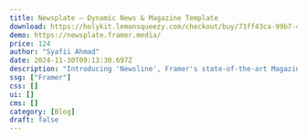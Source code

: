 ```yaml
---
title: Newsplate — Dynamic News & Magazine Template
download: https://holykit.lemonsqueezy.com/checkout/buy/73ff43ca-99b7-4f26-a0f2-5df8a4bdebfd
demo: https://newsplate.framer.media/
price: 124
author: "Syafii Ahmad"
date: 2024-11-30T09:13:30.697Z
description: "Introducing 'Newsline', Framer's state-of-the-art Magazine and News Template. Stay informed with the newest trends, breaking news, insightful articles, and inspiring podcasts. Elevate your online presence with 'Newsline'."
ssg: ["Framer"]
css: []
ui: []
cms: []
category: [Blog]
draft: false
---
```

